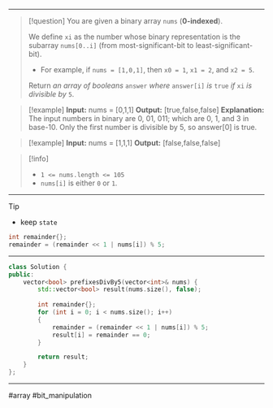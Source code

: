 ___

> [!question] 
> You are given a binary array `nums` (**0-indexed**).
> 
> We define `xi` as the number whose binary representation is the subarray `nums[0..i]` (from most-significant-bit to least-significant-bit).
> - For example, if `nums = [1,0,1]`, then `x0 = 1`, `x1 = 2`, and `x2 = 5`.
>  
> Return _an array of booleans_ `answer` _where_ `answer[i]` _is_ `true` _if_ `xi` _is divisible by_ `5`. 

> [!example] 
> **Input:** nums = [0,1,1]
**Output:** [true,false,false]
**Explanation:** The input numbers in binary are 0, 01, 011; which are 0, 1, and 3 in base-10.
Only the first number is divisible by 5, so answer[0] is true. 

> [!example] 
> **Input:** nums = [1,1,1]
**Output:** [false,false,false] 

> [!info] 
> - `1 <= nums.length <= 105`
> - `nums[i]` is either `0` or `1`. 

___

> [!tip] 
>  - keep `state`
>  ```cpp
>  int remainder{};
>  remainder = (remainder << 1 | nums[i]) % 5;
>  ```

___

```cpp
class Solution {
public:
    vector<bool> prefixesDivBy5(vector<int>& nums) {
        std::vector<bool> result(nums.size(), false);
        
        int remainder{};
        for (int i = 0; i < nums.size(); i++)
        {
            remainder = (remainder << 1 | nums[i]) % 5;
            result[i] = remainder == 0;
        }

        return result;
    }
};
```

___

#array #bit_manipulation 